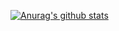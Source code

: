 [![Anurag's github stats](https://github-readme-stats.vercel.app/api?username=QinZXX)](https://github.com/anuraghazra/github-readme-stats)
